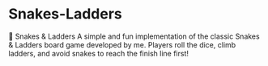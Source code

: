 # Snakes-Ladders
🎲 Snakes &amp; Ladders A simple and fun implementation of the classic Snakes &amp; Ladders board game developed by me. Players roll the dice, climb ladders, and avoid snakes to reach the finish line first!
